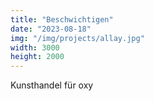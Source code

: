 ```yaml
---
title: "Beschwichtigen"
date: "2023-08-18"
img: "/img/projects/allay.jpg"
width: 3000
height: 2000
---
```


Kunsthandel für oxy
